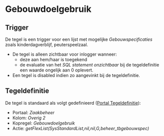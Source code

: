 # Gebouwdoelgebruik

## Trigger

De tegel is een trigger voor een lijst met mogelijke *Gebouwspecificaties* zoals kinderdagverblijf, peuterspeelzaal.

* De tegel is alleen zichtbaar voor inlogger wanneer:
  * deze aan hem/haar is toegekend
  * de evaluatie van het *SQL statement onzichtbaar* bij de tegeldefinitie een waarde ongelijk aan 0 oplevert.
* Een tegel is disabled indien zo aangevinkt bij de tegeldefinitie.

## Tegeldefinitie

De tegel is standaard als volgt gedefinieerd ([Portal Tegeldefinitie](../../../../instellen_inrichten/portaldefinitie/portal_tegel.md)):

* Portaal: *Zaakbeheer*
* Kolom: *Overig 2*
* Kopregel: *Gebouwdoelgebruik*
* Actie: *getFlexList(SysStandardList,nil,nil,G,beheer_tbgebouwspec)*
